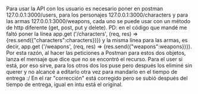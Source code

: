 Para usar la API con los usuario es necesario poner en postman 127.0.0.1:3000/users, para los personajes 127.0.0.1:3000/characters y para las armas 127.0.0.1:3000/weapons, cada uno se puede usar con un método de http diferente (get, post, put y delete). 
PD: en el código que mandé me faltó poner la línea app.get ('/characters', (req, res) => {res.send({"characters":characters})}) y la misma línea para las armas, es decir, app.get ('/weapons', (req, res) => {res.send({"weapons":weapons})}). Por esta razón, al hacer las peticiones a Postman para estos dos objetos, lanza el mensaje que dice que no se encontró el recurso. Para el user si está, por eso sirve, para los otros dos los puse pero después los eliminé sin querer y no alcancé a editarlo otra vez para mandarlo en el tiempo de entrega :/ En el rar "corrección" está corregido pero se subió después del tiempo de entrega, igual en intu está el original.
